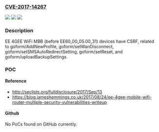 ### [CVE-2017-14267](https://cve.mitre.org/cgi-bin/cvename.cgi?name=CVE-2017-14267)
![](https://img.shields.io/static/v1?label=Product&message=n%2Fa&color=blue)
![](https://img.shields.io/static/v1?label=Version&message=n%2Fa&color=blue)
![](https://img.shields.io/static/v1?label=Vulnerability&message=n%2Fa&color=brighgreen)

### Description

EE 4GEE WiFi MBB (before EE60_00_05.00_31) devices have CSRF, related to goform/AddNewProfile, goform/setWanDisconnect, goform/setSMSAutoRedirectSetting, goform/setReset, and goform/uploadBackupSettings.

### POC

#### Reference
- http://seclists.org/fulldisclosure/2017/Sep/13
- https://blog.jameshemmings.co.uk/2017/08/24/ee-4gee-mobile-wifi-router-multiple-security-vulnerabilities-writeup

#### Github
No PoCs found on GitHub currently.

